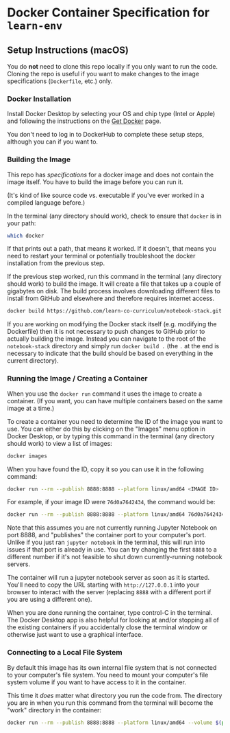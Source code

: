 # Docker Container Specification for `learn-env`

## Setup Instructions (macOS)

You do **not** need to clone this repo locally if you only want to run the code. Cloning the repo is useful if you want to make changes to the image specifications (`Dockerfile`, etc.) only.

### Docker Installation

Install Docker Desktop by selecting your OS and chip type (Intel or Apple) and following the instructions on the [Get Docker](https://docs.docker.com/get-docker/) page.

You don't need to log in to DockerHub to complete these setup steps, although you can if you want to.

### Building the Image

This repo has _specifications_ for a docker image and does not contain the image itself. You have to build the image before you can run it.

(It's kind of like source code vs. executable if you've ever worked in a compiled language before.)

In the terminal (any directory should work), check to ensure that `docker` is in your path:

```bash
which docker
```

If that prints out a path, that means it worked. If it doesn't, that means you need to restart your terminal or potentially troubleshoot the docker installation from the previous step.

If the previous step worked, run this command in the terminal (any directory should work) to build the image. It will create a file that takes up a couple of gigabytes on disk. The build process involves downloading different files to install from GitHub and elsewhere and therefore requires internet access.

```bash
docker build https://github.com/learn-co-curriculum/notebook-stack.git
```

If you are working on modifying the Docker stack itself (e.g. modifying the Dockerfile) then it is not necessary to push changes to GitHub prior to actually building the image. Instead you can navigate to the root of the `notebook-stack` directory and simply run `docker build .` (the `.` at the end is necessary to indicate that the build should be based on everything in the current directory).

### Running the Image / Creating a Container

When you use the `docker run` command it uses the image to create a container. (If you want, you can have multiple containers based on the same image at a time.)

To create a container you need to determine the ID of the image you want to use. You can either do this by clicking on the "Images" menu option in Docker Desktop, or by typing this command in the terminal (any directory should work) to view a list of images:

```bash
docker images
```

When you have found the ID, copy it so you can use it in the following command:

```bash
docker run --rm --publish 8888:8888 --platform linux/amd64 <IMAGE ID>
```

For example, if your image ID were `76d0a7642434`, the command would be:

```bash
docker run --rm --publish 8888:8888 --platform linux/amd64 76d0a7642434
```

Note that this assumes you are not currently running Jupyter Notebook on port 8888, and "publishes" the container port to your computer's port. Unlike if you just ran `jupyter notebook` in the terminal, this will run into issues if that port is already in use. You can try changing the first `8888` to a different number if it's not feasible to shut down currently-running notebook servers.

The container will run a jupyter notebook server as soon as it is started. You'll need to copy the URL starting with `http://127.0.0.1` into your browser to interact with the server (replacing `8888` with a different port if you are using a different one).

When you are done running the container, type control-C in the terminal. The Docker Desktop app is also helpful for looking at and/or stopping all of the existing containers if you accidentally close the terminal window or otherwise just want to use a graphical interface.

### Connecting to a Local File System

By default this image has its own internal file system that is not connected to your computer's file system. You need to mount your computer's file system volume if you want to have access to it in the container.

This time it _does_ matter what directory you run the code from. The directory you are in when you run this command from the terminal will become the "work" directory in the container:

```bash
docker run --rm --publish 8888:8888 --platform linux/amd64 --volume $(pwd):/home/jovyan/work <IMAGE ID>
```
